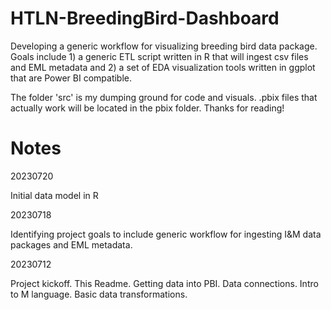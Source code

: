 # HTLN-BreedingBird-Dashboard

Developing a generic workflow for visualizing breeding bird data package. Goals include 1) a generic ETL script written in R that will ingest csv files and EML metadata and 2) a set of EDA visualization tools written in ggplot that are 
Power BI compatible.

The folder 'src' is my dumping ground for code and visuals. .pbix files that
actually work will be located in the pbix folder. Thanks for reading!

# Notes

20230720

Initial data model in R

20230718

Identifying project goals to include generic workflow for ingesting I&M
data packages and EML metadata.

20230712

Project kickoff. This Readme. Getting data into PBI. Data connections. Intro to
M language. Basic data transformations.


